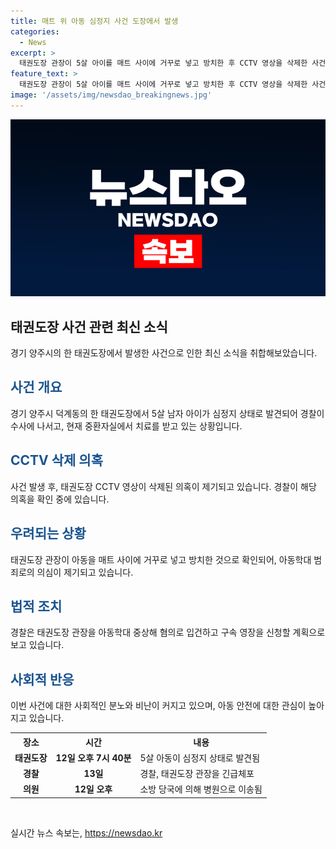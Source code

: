 ```yaml
---
title: 매트 위 아동 심정지 사건 도장에서 발생
categories:
  - News
excerpt: >
  태권도장 관장이 5살 아이를 매트 사이에 거꾸로 넣고 방치한 후 CCTV 영상을 삭제한 사건이 발생했다. 아이는 심정지 상태로 발견되어 중환자실에서 치료를 받고 있으며, 관장은 경찰에 의해 긴급체포됐다. 이 사건은 유치부 전용반을 운영하는 태권도장에서 발생했으며, 관장의 진술에 따르면 장난으로 그랬다고 한다. 경찰은 아동학대 중상해 혐의로 관장을 입건하고 구속 영장을 신청할 예정이다. (단어 수: 120)
feature_text: >
  태권도장 관장이 5살 아이를 매트 사이에 거꾸로 넣고 방치한 후 CCTV 영상을 삭제한 사건이 발생했다. 아이는 심정지 상태로 발견되어 중환자실에서 치료를 받고 있으며, 관장은 경찰에 의해 긴급체포됐다. 이 사건은 유치부 전용반을 운영하는 태권도장에서 발생했으며, 관장의 진술에 따르면 장난으로 그랬다고 한다. 경찰은 아동학대 중상해 혐의로 관장을 입건하고 구속 영장을 신청할 예정이다. (단어 수: 120)
image: '/assets/img/newsdao_breakingnews.jpg'
---
```


<p><img src="/assets/img/newsdao_breakingnews.jpg" alt="firstkoreanews 속보" /></p>

<h2 data-ke-size="size26">태권도장 사건 관련 최신 소식</h2>

<p data-ke-size="size16">경기 양주시의 한 태권도장에서 발생한 사건으로 인한 최신 소식을 취합해보았습니다.</p>

<h2><b><span style="color: #1a5490;">사건 개요</span></b></h2>

<p data-ke-size="size16">경기 양주시 덕계동의 한 태권도장에서 5살 남자 아이가 심정지 상태로 발견되어 경찰이 수사에 나서고, 현재 중환자실에서 치료를 받고 있는 상황입니다.</p>

<h2><b><span style="color: #1a5490;">CCTV 삭제 의혹</span></b></h2>

<p data-ke-size="size16">사건 발생 후, 태권도장 CCTV 영상이 삭제된 의혹이 제기되고 있습니다. 경찰이 해당 의혹을 확인 중에 있습니다.</p>

<h2><b><span style="color: #1a5490;">우려되는 상황</span></b></h2>

<p data-ke-size="size16">태권도장 관장이 아동을 매트 사이에 거꾸로 넣고 방치한 것으로 확인되어, 아동학대 범죄로의 의심이 제기되고 있습니다.</p>

<h2><b><span style="color: #1a5490;">법적 조치</span></b></h2>

<p data-ke-size="size16">경찰은 태권도장 관장을 아동학대 중상해 혐의로 입건하고 구속 영장을 신청할 계획으로 보고 있습니다.</p>

<h2><b><span style="color: #1a5490;">사회적 반응</span></b></h2>

<p data-ke-size="size16">이번 사건에 대한 사회적인 분노와 비난이 커지고 있으며, 아동 안전에 대한 관심이 높아지고 있습니다.</p>

<table>
  <tr>
    <th>장소</th>
    <th>시간</th>
    <th>내용</th>
  </tr>
  <tr>
    <td style="text-align: center; height: 17px;"><b>태권도장</b></td>
    <td style="text-align: center; height: 17px;"><b>12일 오후 7시 40분</b></td>
    <td>5살 아동이 심정지 상태로 발견됨</td>
  </tr>
  <tr>
    <td style="text-align: center; height: 17px;"><b>경찰</b></td>
    <td style="text-align: center; height: 17px;"><b>13일</b></td>
    <td>경찰, 태권도장 관장을 긴급체포</td>
  </tr>
  <tr>
    <td style="text-align: center; height: 17px;"><b>의원</b></td>
    <td style="text-align: center; height: 17px;"><b>12일 오후</b></td>
    <td>소방 당국에 의해 병원으로 이송됨</td>
  </tr>
</table>

<p data-ke-size="size16">&nbsp;</p>
실시간 뉴스 속보는, <a href="https://newsdao.kr" rel="dofollow">https://newsdao.kr</a>


